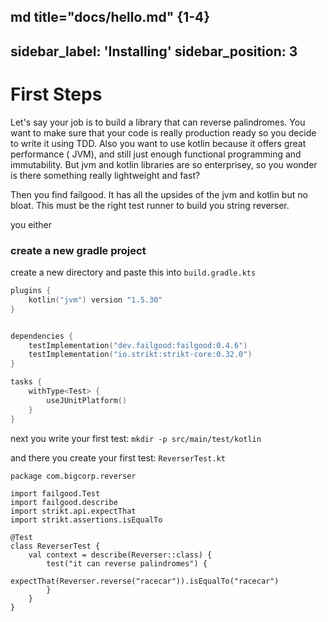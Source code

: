 md title="docs/hello.md" {1-4}
---
sidebar_label: 'Installing' sidebar_position: 3
---

# First Steps

Let's say your job is to build a library that can reverse palindromes. You want to make sure that your code is really
production ready so you decide to write it using TDD. Also you want to use kotlin because it offers great performance (
JVM), and still just enough functional programming and immutability. But jvm and kotlin libraries are so enterprisey, so
you wonder is there something really lightweight and fast?

Then you find failgood. It has all the upsides of the jvm and kotlin but no bloat. This must be the right test runner to
build you string reverser.

you either

### create a new gradle project

create a new directory and paste this into `build.gradle.kts`

```kotlin
plugins {
    kotlin("jvm") version "1.5.30"
}


dependencies {
    testImplementation("dev.failgood:failgood:0.4.6")
    testImplementation("io.strikt:strikt-core:0.32.0")
}

tasks {
    withType<Test> {
        useJUnitPlatform()
    }
}
```

next you write your first test:
`mkdir -p src/main/test/kotlin`

and there you create your first test: `ReverserTest.kt`

```
package com.bigcorp.reverser

import failgood.Test
import failgood.describe
import strikt.api.expectThat
import strikt.assertions.isEqualTo

@Test
class ReverserTest {
    val context = describe(Reverser::class) {
        test("it can reverse palindromes") {
            expectThat(Reverser.reverse("racecar")).isEqualTo("racecar")
        }
    }
}
```
